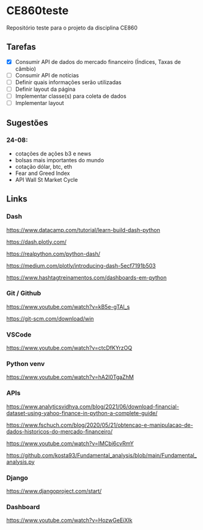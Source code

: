 # CE860teste
Repositório teste para o projeto da disciplina CE860

## Tarefas

- [x] Consumir API de dados do mercado financeiro (Índices, Taxas de câmbio)
- [ ] Consumir API de notícias
- [ ] Definir quais informações serão utilizadas
- [ ] Definir layout da página
- [ ] Implementar classe(s) para coleta de dados
- [ ] Implementar layout

## Sugestões

### 24-08:

- cotações de ações b3 e news
- bolsas mais importantes do  mundo
- cotação dólar, btc, eth
- Fear and Greed Index
- API Wall St Market Cycle

## Links

### Dash

https://www.datacamp.com/tutorial/learn-build-dash-python

https://dash.plotly.com/

https://realpython.com/python-dash/

https://medium.com/plotly/introducing-dash-5ecf7191b503

https://www.hashtagtreinamentos.com/dashboards-em-python

### Git / Github

https://www.youtube.com/watch?v=kB5e-gTAl_s

https://git-scm.com/download/win

### VSCode

https://www.youtube.com/watch?v=ctcDfKYrzOQ

### Python venv

https://www.youtube.com/watch?v=hA2l0TgaZhM

### APIs

https://www.analyticsvidhya.com/blog/2021/06/download-financial-dataset-using-yahoo-finance-in-python-a-complete-guide/

https://www.fschuch.com/blog/2020/05/21/obtencao-e-manipulacao-de-dados-historicos-do-mercado-financeiro/

https://www.youtube.com/watch?v=IMCbi6cvRmY

https://github.com/kosta93/Fundamental_analysis/blob/main/Fundamental_analysis.py

### Django

https://www.djangoproject.com/start/

### Dashboard

https://www.youtube.com/watch?v=HozwGeEiXIk
